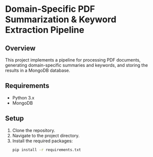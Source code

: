 # Domain-Specific PDF Summarization & Keyword Extraction Pipeline

## Overview
This project implements a pipeline for processing PDF documents, generating domain-specific summaries and keywords, and storing the results in a MongoDB database.

## Requirements
- Python 3.x
- MongoDB

## Setup
1. Clone the repository.
2. Navigate to the project directory.
3. Install the required packages:
   ```bash
   pip install -r requirements.txt
